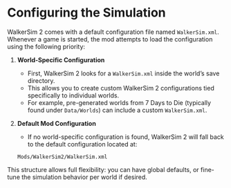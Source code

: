 # Configuring the Simulation

WalkerSim 2 comes with a default configuration file named `WalkerSim.xml`.  
Whenever a game is started, the mod attempts to load the configuration using the following priority:

1. **World-Specific Configuration**
    - First, WalkerSim 2 looks for a `WalkerSim.xml` inside the world’s save directory.
    - This allows you to create custom WalkerSim 2 configurations tied specifically to individual worlds.
    - For example, pre-generated worlds from 7 Days to Die (typically found under `Data/Worlds`) can include a custom `WalkerSim.xml`.

2. **Default Mod Configuration**
    - If no world-specific configuration is found, WalkerSim 2 will fall back to the default configuration located at:
     ```
     Mods/WalkerSim2/WalkerSim.xml
     ```

This structure allows full flexibility: you can have global defaults, or fine-tune the simulation behavior per world if desired.
